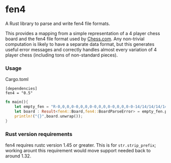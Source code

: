 fen4
====

A Rust library to parse and write fen4 file formats. 

This provides a mapping from a simple representation of a 4 player chess board
and the fen4 file format used by
[Chess.com](https://www.chess.com/4-player-chess). Any non-trivial computation
is likely to have a separate data format, but this generates useful error messages
and correctly handles almost every variation of 4 player chess (including tons of
non-standard pieces).

### Usage

Cargo.toml
```
[dependencies]
fen4 = "0.5"
```

```rust
fn main(){
    let empty_fen = "R-0,0,0,0-0,0,0,0-0,0,0,0-0,0,0,0-0-14/14/14/14/14/14/14/14/14/14/14/14/14/14";
    let board : Result<fen4::Board,fen4::BoardParseError> = empty_fen.parse();
    println!("{}",board.unwrap());
}
```
### Rust version requirements

fen4 requires rustc version 1.45 or greater. This is for `str.strip_prefix`;
working arount this requirement would move support needed back to around 1.32.

